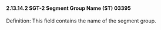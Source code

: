 #### 2.13.14.2 SGT-2 Segment Group Name (ST) 03395

Definition: This field contains the name of the segment group.
